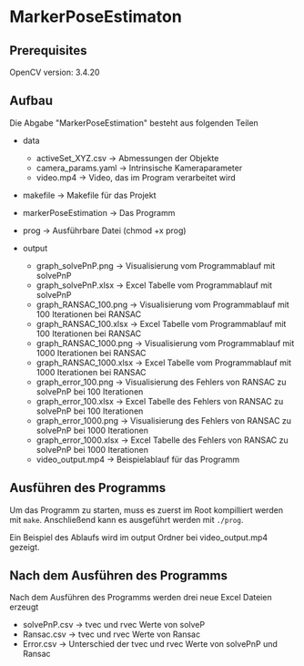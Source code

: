 # MarkerPoseEstimaton

## Prerequisites

OpenCV version: 3.4.20


## Aufbau

Die Abgabe "MarkerPoseEstimation" besteht aus folgenden Teilen
- data
    - activeSet_XYZ.csv -> Abmessungen der Objekte
    - camera_params.yaml -> Intrinsische Kameraparameter
    - video.mp4 -> Video, das im Program verarbeitet wird

- makefile -> Makefile für das Projekt

- markerPoseEstimation -> Das Programm

- prog -> Ausführbare Datei (chmod +x prog)

- output
    - graph_solvePnP.png -> Visualisierung vom Programmablauf mit solvePnP
    - graph_solvePnP.xlsx -> Excel Tabelle vom Programmablauf mit solvePnP
    - graph_RANSAC_100.png -> Visualisierung vom Programmablauf mit 100 Iterationen bei RANSAC
    - graph_RANSAC_100.xlsx -> Excel Tabelle vom Programmablauf mit 100 Iterationen bei RANSAC
    - graph_RANSAC_1000.png -> Visualisierung vom Programmablauf mit 1000 Iterationen bei RANSAC
    - graph_RANSAC_1000.xlsx -> Excel Tabelle vom Programmablauf mit 1000 Iterationen bei RANSAC
    - graph_error_100.png -> Visualisierung des Fehlers von RANSAC zu solvePnP bei 100 Iterationen
    - graph_error_100.xlsx -> Excel Tabelle des Fehlers von RANSAC zu solvePnP bei 100 Iterationen
    - graph_error_1000.png -> Visualisierung des Fehlers von RANSAC zu solvePnP bei 1000 Iterationen
    - graph_error_1000.xlsx -> Excel Tabelle des Fehlers von RANSAC zu solvePnP bei 1000 Iterationen
    - video_output.mp4 -> Beispielablauf für das Programm

## Ausführen des Programms

Um das Programm zu starten, muss es zuerst im Root kompilliert werden mit `make`. Anschließend kann es ausgeführt werden mit `./prog`. 

Ein Beispiel des Ablaufs wird im output Ordner bei video_output.mp4 gezeigt.

## Nach dem Ausführen des Programms 

Nach dem Ausführen des Programms werden drei neue Excel Dateien erzeugt
- solvePnP.csv -> tvec und rvec Werte von solveP
- Ransac.csv -> tvec und rvec Werte von Ransac
- Error.csv -> Unterschied der tvec und rvec Werte von solvePnP und Ransac


